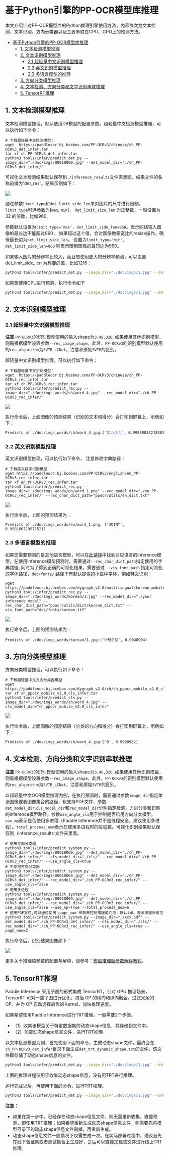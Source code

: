 # 基于Python引擎的PP-OCR模型库推理

本文介绍针对PP-OCR模型库的Python推理引擎使用方法，内容依次为文本检测、文本识别、方向分类器以及三者串联在CPU、GPU上的预测方法。


- [基于Python引擎的PP-OCR模型库推理](#基于python引擎的pp-ocr模型库推理)
  - [1. 文本检测模型推理](#1-文本检测模型推理)
  - [2. 文本识别模型推理](#2-文本识别模型推理)
    - [2.1 超轻量中文识别模型推理](#21-超轻量中文识别模型推理)
    - [2.2 英文识别模型推理](#22-英文识别模型推理)
    - [2.3 多语言模型的推理](#23-多语言模型的推理)
  - [3. 方向分类模型推理](#3-方向分类模型推理)
  - [4. 文本检测、方向分类和文字识别串联推理](#4-文本检测方向分类和文字识别串联推理)
  - [5. TensorRT推理](#5-tensorrt推理)

<a name="文本检测模型推理"></a>

## 1. 文本检测模型推理

文本检测模型推理，默认使用DB模型的配置参数。超轻量中文检测模型推理，可以执行如下命令：

```
# 下载超轻量中文检测模型：
wget  https://paddleocr.bj.bcebos.com/PP-OCRv3/chinese/ch_PP-OCRv3_det_infer.tar
tar xf ch_PP-OCRv3_det_infer.tar
python3 tools/infer/predict_det.py --image_dir="./doc/imgs/00018069.jpg" --det_model_dir="./ch_PP-OCRv3_det_infer/"

```

可视化文本检测结果默认保存到`./inference_results`文件夹里面，结果文件的名称前缀为'det_res'。结果示例如下：

![](../imgs_results/det_res_00018069.jpg)

通过参数`limit_type`和`det_limit_side_len`来对图片的尺寸进行限制，
`limit_type`可选参数为[`max`, `min`]，
`det_limit_size_len` 为正整数，一般设置为32 的倍数，比如960。

参数默认设置为`limit_type='max', det_limit_side_len=960`。表示网络输入图像的最长边不能超过960，
如果超过这个值，会对图像做等宽比的resize操作，确保最长边为`det_limit_side_len`。
设置为`limit_type='min', det_limit_side_len=960` 则表示限制图像的最短边为960。

如果输入图片的分辨率比较大，而且想使用更大的分辨率预测，可以设置det_limit_side_len 为想要的值，比如1216：

```bash
python3 tools/infer/predict_det.py --image_dir="./doc/imgs/1.jpg" --det_model_dir="./ch_PP-OCRv3_det_infer/" --det_limit_type=max --det_limit_side_len=1216
```

如果想使用CPU进行预测，执行命令如下

```bash
python3 tools/infer/predict_det.py --image_dir="./doc/imgs/1.jpg" --det_model_dir="./ch_PP-OCRv3_det_infer/"  --use_gpu=False
```


<a name="文本识别模型推理"></a>

## 2. 文本识别模型推理

<a name="超轻量中文识别模型推理"></a>

### 2.1 超轻量中文识别模型推理

**注意** `PP-OCRv3`的识别模型使用的输入shape为`3,48,320`, 如果使用其他识别模型，则需根据模型设置参数`--rec_image_shape`。此外，`PP-OCRv3`的识别模型默认使用的`rec_algorithm`为`SVTR_LCNet`，注意和原始`SVTR`的区别。

超轻量中文识别模型推理，可以执行如下命令：

```
# 下载超轻量中文识别模型：
wget  https://paddleocr.bj.bcebos.com/PP-OCRv3/chinese/ch_PP-OCRv3_rec_infer.tar
tar xf ch_PP-OCRv3_rec_infer.tar
python3 tools/infer/predict_rec.py --image_dir="./doc/imgs_words/ch/word_4.jpg" --rec_model_dir="./ch_PP-OCRv3_rec_infer/"
```

![](../imgs_words/ch/word_4.jpg)

执行命令后，上面图像的预测结果（识别的文本和得分）会打印到屏幕上，示例如下：

```bash
Predicts of ./doc/imgs_words/ch/word_4.jpg:('实力活力', 0.9956803321838379)
```

<a name="英文识别模型推理"></a>

### 2.2 英文识别模型推理

英文识别模型推理，可以执行如下命令， 注意修改字典路径：

```
# 下载英文数字识别模型：
wget https://paddleocr.bj.bcebos.com/PP-OCRv3/english/en_PP-OCRv3_rec_infer.tar
tar xf en_PP-OCRv3_rec_infer.tar
python3 tools/infer/predict_rec.py --image_dir="./doc/imgs_words/en/word_1.png" --rec_model_dir="./en_PP-OCRv3_rec_infer/" --rec_char_dict_path="ppocr/utils/en_dict.txt"
```

![](../imgs_words/en/word_1.png)

执行命令后，上图的预测结果为：

```
Predicts of ./doc/imgs_words/en/word_1.png: ('JOINT', 0.998160719871521)
```
<a name="多语言模型的推理"></a>

### 2.3 多语言模型的推理

如果您需要预测的是其他语言模型，可以在[此链接](./models_list.md#%E5%A4%9A%E8%AF%AD%E8%A8%80%E8%AF%86%E5%88%AB%E6%A8%A1%E5%9E%8B)中找到对应语言的inference模型，在使用inference模型预测时，需要通过`--rec_char_dict_path`指定使用的字典路径, 同时为了得到正确的可视化结果，需要通过 `--vis_font_path` 指定可视化的字体路径，`doc/fonts/` 路径下有默认提供的小语种字体，例如韩文识别：
```
wget https://paddleocr.bj.bcebos.com/dygraph_v2.0/multilingual/korean_mobile_v2.0_rec_infer.tar
python3 tools/infer/predict_rec.py --image_dir="./doc/imgs_words/korean/1.jpg" --rec_model_dir="./your inference model" --rec_char_dict_path="ppocr/utils/dict/korean_dict.txt" --vis_font_path="doc/fonts/korean.ttf"
```

![](../imgs_words/korean/1.jpg)

执行命令后，上图的预测结果为：

``` text
Predicts of ./doc/imgs_words/korean/1.jpg:('바탕으로', 0.9948904)
```

<a name="方向分类模型推理"></a>

## 3. 方向分类模型推理

方向分类模型推理，可以执行如下命令：

```
# 下载超轻量中文方向分类器模型：
wget  https://paddleocr.bj.bcebos.com/dygraph_v2.0/ch/ch_ppocr_mobile_v2.0_cls_infer.tar
tar xf ch_ppocr_mobile_v2.0_cls_infer.tar
python3 tools/infer/predict_cls.py --image_dir="./doc/imgs_words/ch/word_4.jpg" --cls_model_dir="ch_ppocr_mobile_v2.0_cls_infer"
```

![](../imgs_words/ch/word_1.jpg)

执行命令后，上面图像的预测结果（分类的方向和得分）会打印到屏幕上，示例如下：

```
Predicts of ./doc/imgs_words/ch/word_4.jpg:['0', 0.9999982]
```

<a name="文本检测、方向分类和文字识别串联推理"></a>

## 4. 文本检测、方向分类和文字识别串联推理

**注意** `PP-OCRv3`的识别模型使用的输入shape为`3,48,320`, 如果使用其他识别模型，则需根据模型设置参数`--rec_image_shape`。此外，`PP-OCRv3`的识别模型默认使用的`rec_algorithm`为`SVTR_LCNet`，注意和原始`SVTR`的区别。

以超轻量中文OCR模型推理为例，在执行预测时，需要通过参数`image_dir`指定单张图像或者图像集合的路径，也支持PDF文件、参数`det_model_dir`,`cls_model_dir`和`rec_model_dir`分别指定检测，方向分类和识别的inference模型路径。参数`use_angle_cls`用于控制是否启用方向分类模型。`use_mp`表示是否使用多进程（Paddle Inference并不是线程安全，建议使用多进程）。`total_process_num`表示在使用多进程时的进程数。可视化识别结果默认保存到 ./inference_results 文件夹里面。

```shell
# 使用方向分类器
python3 tools/infer/predict_system.py --image_dir="./doc/imgs/00018069.jpg" --det_model_dir="./ch_PP-OCRv3_det_infer/" --cls_model_dir="./cls/" --rec_model_dir="./ch_PP-OCRv3_rec_infer/" --use_angle_cls=true
# 不使用方向分类器
python3 tools/infer/predict_system.py --image_dir="./doc/imgs/00018069.jpg" --det_model_dir="./ch_PP-OCRv3_det_infer/" --rec_model_dir="./ch_PP-OCRv3_rec_infer/" --use_angle_cls=false
# 使用多进程
python3 tools/infer/predict_system.py --image_dir="./doc/imgs/00018069.jpg" --det_model_dir="./ch_PP-OCRv3_det_infer/" --rec_model_dir="./ch_PP-OCRv3_rec_infer/" --use_angle_cls=false --use_mp=True --total_process_num=6
# 使用PDF文件,可以通过使用`page_num`参数来控制推理前几页，默认为0，表示推理所有页
python3 tools/infer/predict_system.py --image_dir="./xxx.pdf" --det_model_dir="./ch_PP-OCRv3_det_infer/" --cls_model_dir="./cls/" --rec_model_dir="./ch_PP-OCRv3_rec_infer/" --use_angle_cls=true --page_num=2
```


执行命令后，识别结果图像如下：

![](../imgs_results/system_res_00018069_v3.jpg)

更多关于推理超参数的配置与解释，请参考：[模型推理超参数解释教程](./inference_args.md)。


## 5. TensorRT推理

Paddle Inference 采用子图的形式集成 TensorRT，针对 GPU 推理场景，TensorRT 可对一些子图进行优化，包括 OP 的横向和纵向融合，过滤冗余的 OP，并为 OP 自动选择最优的 kernel，加快推理速度。

如果希望使用Paddle Inference进行TRT推理，一般需要2个步骤。

* （1）收集该模型关于特定数据集的动态shape信息，并存储到文件中。
* （2）加载动态shape信息文件，进行TRT推理。

以文本检测模型为例，首先使用下面的命令，生成动态shape文件，最终会在`ch_PP-OCRv3_det_infer`目录下面生成`det_trt_dynamic_shape.txt`的文件，该文件即存储了动态shape信息的文件。

```bash
python3 tools/infer/predict_det.py --image_dir="./doc/imgs/1.jpg" --det_model_dir="./ch_PP-OCRv3_det_infer/" --use_tensorrt=True
```

上面的推理过程仅用于收集动态shape信息，没有用TRT进行推理。

运行完成以后，再使用下面的命令，进行TRT推理。

```bash
python3 tools/infer/predict_det.py --image_dir="./doc/imgs/1.jpg" --det_model_dir="./ch_PP-OCRv3_det_infer/" --use_tensorrt=True
```

**注意：**

* 如果在第一步中，已经存在动态shape信息文件，则无需重新收集，直接预测，即使用TRT推理；如果希望重新生成动态shape信息文件，则需要先将模型目录下的动态shape信息文件删掉，再重新生成。
* 动态shape信息文件一般情况下仅需生成一次。在实际部署过程中，建议首先在线下验证集或者测试集合上生成好，之后可以直接加载该文件进行线上TRT推理。
